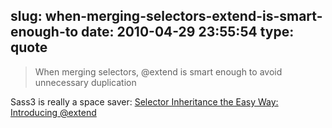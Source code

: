 slug: when-merging-selectors-extend-is-smart-enough-to
date: 2010-04-29 23:55:54
type: quote
---

> When merging selectors, @extend is smart enough to avoid unnecessary duplication

Sass3 is really a space saver: [Selector Inheritance the Easy Way: Introducing @extend](http://nex-3.com/posts/99-selector-inheritance-the-easy-way-introducing-extend)
